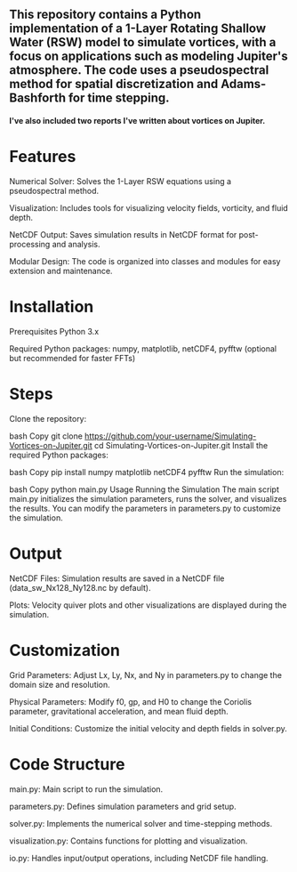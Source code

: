## This repository contains a Python implementation of a 1-Layer Rotating Shallow Water (RSW) model to simulate vortices, with a focus on applications such as modeling Jupiter's atmosphere. The code uses a pseudospectral method for spatial discretization and Adams-Bashforth for time stepping.

#### I've also included two reports I've written about vortices on Jupiter.

# Features
Numerical Solver: Solves the 1-Layer RSW equations using a pseudospectral method.

Visualization: Includes tools for visualizing velocity fields, vorticity, and fluid depth.

NetCDF Output: Saves simulation results in NetCDF format for post-processing and analysis.

Modular Design: The code is organized into classes and modules for easy extension and maintenance.

# Installation
Prerequisites
Python 3.x

Required Python packages: numpy, matplotlib, netCDF4, pyfftw (optional but recommended for faster FFTs)

# Steps
Clone the repository:

bash
Copy
git clone https://github.com/your-username/Simulating-Vortices-on-Jupiter.git
cd Simulating-Vortices-on-Jupiter.git
Install the required Python packages:

bash
Copy
pip install numpy matplotlib netCDF4 pyfftw
Run the simulation:

bash
Copy
python main.py
Usage
Running the Simulation
The main script main.py initializes the simulation parameters, runs the solver, and visualizes the results. You can modify the parameters in parameters.py to customize the simulation.

# Output
NetCDF Files: Simulation results are saved in a NetCDF file (data_sw_Nx128_Ny128.nc by default).

Plots: Velocity quiver plots and other visualizations are displayed during the simulation.

# Customization
Grid Parameters: Adjust Lx, Ly, Nx, and Ny in parameters.py to change the domain size and resolution.

Physical Parameters: Modify f0, gp, and H0 to change the Coriolis parameter, gravitational acceleration, and mean fluid depth.

Initial Conditions: Customize the initial velocity and depth fields in solver.py.

# Code Structure
main.py: Main script to run the simulation.

parameters.py: Defines simulation parameters and grid setup.

solver.py: Implements the numerical solver and time-stepping methods.

visualization.py: Contains functions for plotting and visualization.

io.py: Handles input/output operations, including NetCDF file handling.
